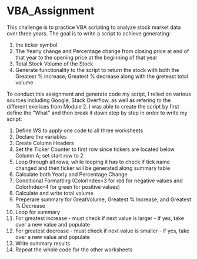 # VBA_Assignment
This challenge is to practice VBA scripting to analyze stock market data over three years. 
The goal is to write a script to achieve generating: 
1. the ticker symbol
2. The Yearly change and Percentage change from closing price at end of that year to the opening price at the beginning of that year
3. Total Stock Volume of the Stock
4. Generate functionality to the script to return the stock with both the Greatest % increase, Greatest % decrease along with the greteast total volume

To conduct this assignment and generate code my script, I relied on various sources including Google, Stack Overflow, as well as refering to the different exerices from Module 2. I was able to create the script by first define the "What" and then break it down step by step in order to write my script:

1. Define WS to apply one code to all three worksheets
2. Declare the variables
3. Create Column Headers
5. Set the Ticker Counter to first row since tickers are located below Column A; set start row to 2
6. Loop through all rows; while looping it has to check if tick name changed and then ticker will be generated along summary table
7. Calculate both Yearly and Percentage Change
8. Conditional Formatting (ColorIndex=3 for red for negative values and ColorIndex=4 for green for positive values)
9. Calculate and write total volume
10. Preperare summary for GreatVolume, Greatest % Increase, and Greatest % Decrease
11. Loop for summary
12. For greatest increase - must check if next value is larger - if yes, take over a new value and populate
13. For greatest decrease - must check if next value is smaller - if yes, take over a new value and populate
14. Write summary results
15. Repeat the whole code for the other worksheets
